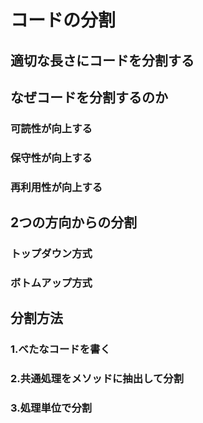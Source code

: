 # コードの分割

## 適切な長さにコードを分割する

## なぜコードを分割するのか

### 可読性が向上する
### 保守性が向上する
### 再利用性が向上する

## 2つの方向からの分割

### トップダウン方式
### ボトムアップ方式

## 分割方法

### 1.べたなコードを書く
### 2.共通処理をメソッドに抽出して分割
### 3.処理単位で分割